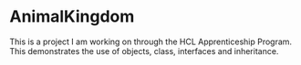# AnimalKingdom

 This is a project I am working on through the HCL Apprenticeship Program. 
 This demonstrates the use of objects, class, interfaces and inheritance. 
